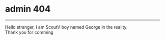 # admin 404
---
Hello stranger, I am ScoutV boy named George in the reality.  
Thank you for comming 